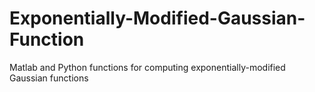 # Exponentially-Modified-Gaussian-Function
Matlab and Python functions for computing exponentially-modified Gaussian functions
